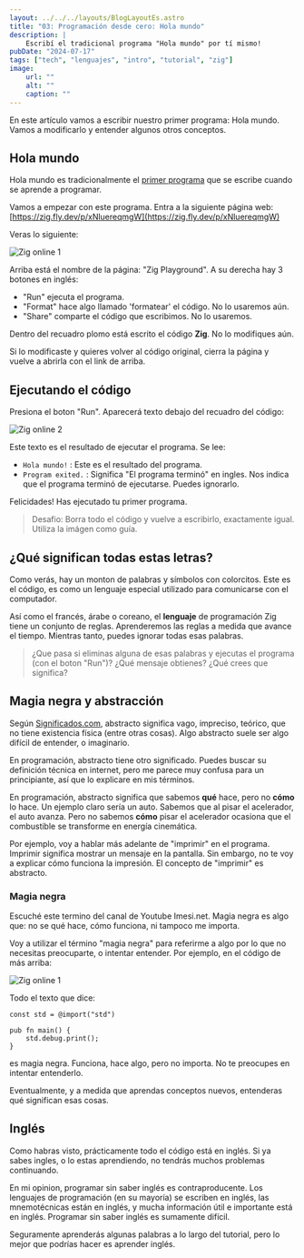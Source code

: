 ```yaml
---
layout: ../../../layouts/BlogLayoutEs.astro
title: "03: Programación desde cero: Hola mundo"
description: |
    Escribí el tradicional programa "Hola mundo" por tí mismo!
pubDate: "2024-07-17"
tags: ["tech", "lenguajes", "intro", "tutorial", "zig"]
image: 
    url: ""
    alt: ""
    caption: ""
---
```



En este artículo vamos a escribir nuestro primer programa: Hola mundo. Vamos a
modificarlo y entender algunos otros conceptos.

## Hola mundo

Hola mundo es tradicionalmente el [primer programa](https://es.wikipedia.org/wiki/Hola_mundo)
que se escribe cuando se aprende a programar.

Vamos a empezar con este programa. Entra a la siguiente página web:
[https://zig.fly.dev/p/xNluereqmgW](https://zig.fly.dev/p/xNluereqmgW)

Veras lo siguiente:

![Zig online 1](/img/blog/es/tutorial/007-zig1.jpg)

Arriba está el nombre de la página: "Zig Playground". A su derecha hay 3 botones en inglés:

- "Run" ejecuta el programa.
- "Format" hace algo llamado 'formatear' el código. No lo usaremos aún.
- "Share" comparte el código que escribimos. No lo usaremos.

Dentro del recuadro plomo está escrito el código **Zig**. No lo modifiques aún.

Si lo modificaste y quieres volver al código original, cierra la página y vuelve a
abrirla con el link de arriba.

## Ejecutando el código

Presiona el boton "Run". Aparecerá texto debajo del recuadro del código:

![Zig online 2](/img/blog/es/tutorial/008-zig.png)

Este texto es el resultado de ejecutar el programa. Se lee:

- `Hola mundo!` : Este es el resultado del programa.
- `Program exited.` : Significa "El programa terminó" en ingles. Nos 
    indica que el programa terminó de ejecutarse. Puedes ignorarlo.

Felicidades! Has ejecutado tu primer programa.

> Desafio: Borra todo el código y vuelve a escribirlo, exactamente igual.
    Utiliza la imágen como guía.


## ¿Qué significan todas estas letras?

Como verás, hay un monton de palabras y símbolos con colorcitos.
Este es el código, es como un lenguaje especial utilizado
para comunicarse con el computador.

Así como el francés, árabe o coreano, el **lenguaje** de programación Zig
tiene un conjunto de reglas. Aprenderemos las reglas a medida que avance
el tiempo. Mientras tanto, puedes ignorar todas esas palabras.

> ¿Que pasa si eliminas alguna de esas palabras y ejecutas el programa 
    (con el boton "Run")? ¿Qué mensaje obtienes? ¿Qué crees que significa?


## Magia negra y abstracción

Según [Significados.com](https://www.significados.com/abstracto/),
abstracto significa vago, impreciso, teórico, que no tiene existencia
física (entre otras cosas). Algo abstracto suele ser algo difícil
de entender, o imaginario.


En programación, abstracto tiene otro significado. Puedes buscar su
definición técnica en internet, pero me parece muy confusa para
un principiante, así que lo explicare en mis términos.

En programación, abstracto significa que sabemos **qué** hace, pero
no **cómo** lo hace. Un ejemplo claro sería un auto. Sabemos que
al pisar el acelerador, el auto avanza. Pero no sabemos **cómo**
pisar el acelerador ocasiona que el combustible se transforme en
energía cinemática.

Por ejemplo, voy a hablar más adelante de "imprimir" en el programa.
Imprimir significa mostrar un mensaje en la pantalla. Sin embargo,
no te voy a explicar cómo funciona la impresión. El concepto de
"imprimir" es abstracto.

### Magia negra

Escuché este termino del canal de Youtube Imesi.net. Magia negra
es algo que: no se qué hace, cómo funciona, ni tampoco me importa.

Voy a utilizar el término "magia negra" para referirme a algo
por lo que no necesitas preocuparte, o intentar entender. Por
ejemplo, en el código de más arriba:

![Zig online 1](/img/blog/es/tutorial/007-zig1.jpg)

Todo el texto que dice:

```zig
const std = @import("std")

pub fn main() {
    std.debug.print();
}
```

es magia negra. Funciona, hace algo, pero no importa. No te
preocupes en intentar entenderlo.

Eventualmente, y a medida que aprendas conceptos nuevos,
entenderas qué significan esas cosas.


## Inglés

Como habras visto, prácticamente todo el código está en inglés.
Si ya sabes ingles, o lo estas aprendiendo, no tendrás muchos
problemas continuando.

En mi opinion, programar sin saber inglés es contraproducente.
Los lenguajes de programación (en su mayoría) se escriben en
inglés, las mnemotécnicas están en inglés, y mucha información
útil e importante está en inglés. Programar sin saber inglés
es sumamente difícil.

Seguramente aprenderás algunas palabras a lo largo del tutorial,
pero lo mejor que podrías hacer es aprender inglés.




